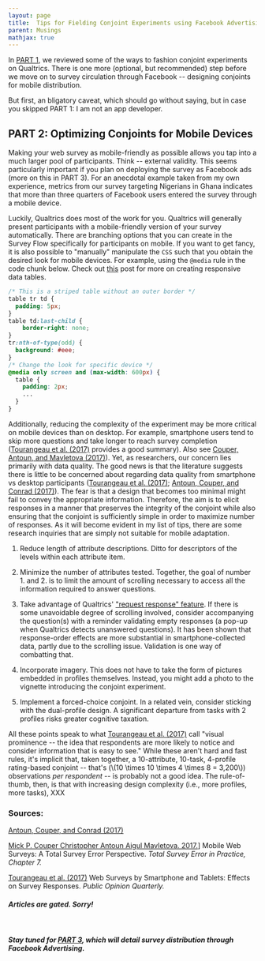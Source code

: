 ```yaml
---
layout: page
title:  Tips for Fielding Conjoint Experiments using Facebook Advertising (PART 2)
parent: Musings
mathjax: true
---
```


<script src="https://cdn.mathjax.org/mathjax/latest/MathJax.js?config=TeX-AMS-MML_HTMLorMML" type="text/javascript"></script>

In [PART 1](https://aychen5.github.io//anniechen/posts/tips-for-fb-conjoints.html), we reviewed some of the ways to fashion conjoint experiments on Qualtrics. There is one more (optional, but recommended) step before we move on to survey circulation through Facebook -- designing conjoints for mobile distribution. 

But first, an bligatory caveat, which should go without saying, but in case you skipped PART 1: I am not an app developer.

## PART 2: Optimizing Conjoints for Mobile Devices

Making your web survey as mobile-friendly as possible allows you tap into a much larger pool of participants. Think -- external validity. This seems particularly important if you plan on deploying the survey as Facebook ads (more on this in PART 3). For an anecdotal example taken from my own experience, metrics from our survey targeting Nigerians in Ghana indicates that more than three quarters of Facebook users entered the survey through a mobile device.

Luckily, Qualtrics does most of the work for you. Qualtrics will generally present participants with a mobile-friendly version of your survey automatically. There are branching options that you can create in the Survey Flow specifically for participants on mobile. If you want to get fancy, it is also possible to "manually" manipulate the `CSS` such that you obtain the desired look for mobile devices. For example, using the `@media` rule in the code chunk below. Check out [this](https://css-tricks.com/responsive-data-tables/) post for more on creating responsive data tables.

```css
/* This is a striped table without an outer border */
table tr td {
  padding: 5px;
}
table td:last-child {
    border-right: none;
}
tr:nth-of-type(odd) { 
  background: #eee; 
}
/* Change the look for specific device */
@media only screen and (max-width: 600px) {
  table {
    padding: 2px; 
    ...
  }
}
```

Additionally, reducing the complexity of the experiment may be more critical on mobile devices than on desktop. For example, smartphone users tend to skip more questions and take longer to reach survey completion ([Tourangeau et al. (2017)](https://academic-oup-com.proxy3.library.mcgill.ca/poq/article/81/4/896/4718546) provides a good summary). Also see [Couper, Antoun, and Mavletova (2017)](https://onlinelibrary.wiley.com/doi/10.1002/9781119041702.ch7)). Yet, as researchers, our concern lies primarily with data quality. The good news is that the literature suggests there is little to be concerned about regarding data quality from smartphone vs desktop participants ([Tourangeau et al. (2017)](https://academic-oup-com.proxy3.library.mcgill.ca/poq/article/81/4/896/4718546); [Antoun, Couper, and Conrad (2017)](https://academic.oup.com/poq/article-abstract/81/S1/280/3091905?redirectedFrom=fulltext)). The fear is that a design that becomes too minimal might fail to convey the appropriate information. Therefore, the aim is to elicit responses in a manner that preserves the integrity of the conjoint while also ensuring that the conjoint is sufficiently simple in order to maximize number of responses. As it will become evident in my list of tips, there are some research inquiries that are simply not suitable for mobile adaptation.  

  1. Reduce length of attribute descriptions. Ditto for descriptors of the levels within each attribute item.
  
  2. Minimize the number of attributes tested. Together, the goal of number 1. and 2. is to limit the amount of scrolling necessary to access all the information required to answer questions.
  
  3. Take advantage of Qualtrics' ["request response" feature](https://www.qualtrics.com/support/survey-platform/survey-module/editing-questions/validation/#RequestResponse). If there is some unavoidable degree of scrolling involved, consider accompanying the question(s) with a reminder validating empty responses (a pop-up when Qualtrics detects unanswered questions). It has been shown that response-order effects are more substantial in smartphone-collected data, partly due to the scrolling issue. Validation is one way of combatting that.
  
  4. Incorporate imagery. This does not have to take the form of pictures embedded in profiles themselves. Instead, you might add a photo to the vignette introducing the conjoint experiment. 
  
  5. Implement a forced-choice conjoint. In a related vein, consider sticking with the dual-profile design. A significant departure from tasks with 2 profiles risks greater cognitive taxation.

All these points speak to what [Tourangeau et al. (2017)](https://academic-oup-com.proxy3.library.mcgill.ca/poq/article/81/4/896/4718546) call "visual prominence -- the idea that respondents are more likely to notice and consider information that is easy to see." While these aren't hard and fast rules, it's implicit that, taken together, a 10-attribute, 10-task, 4-profile rating-based conjoint -- that's (\\(10 \times 10 \times 4 \times 8 = 3,200\\)) observations _per respondent_ -- is probably not a good idea. The rule-of-thumb, then, is that with increasing design complexity (i.e., more profiles, more tasks), XXX

### Sources:

[Antoun, Couper, and Conrad (2017)](https://academic.oup.com/poq/article-abstract/81/S1/280/3091905?redirectedFrom=fulltext)

[Mick P. Couper  Christopher Antoun  Aigul Mavletova. 2017.](https://onlinelibrary.wiley.com/doi/10.1002/9781119041702.ch7)] Mobile Web Surveys: A Total Survey Error Perspective. _Total Survey Error in Practice, Chapter 7._

[Tourangeau et al. (2017)](https://academic-oup-com.proxy3.library.mcgill.ca/poq/article/81/4/896/4718546) Web Surveys by Smartphone and Tablets: Effects on Survey Responses. _Public Opinion Quarterly._

#### _Articles are gated. Sorry!_

<br>

#### _Stay tuned for [PART 3](https://aychen5.github.io//anniechen/posts/tips-for-fb-conjoints-3.html), which will detail survey distribution through Facebook Advertising._ 


